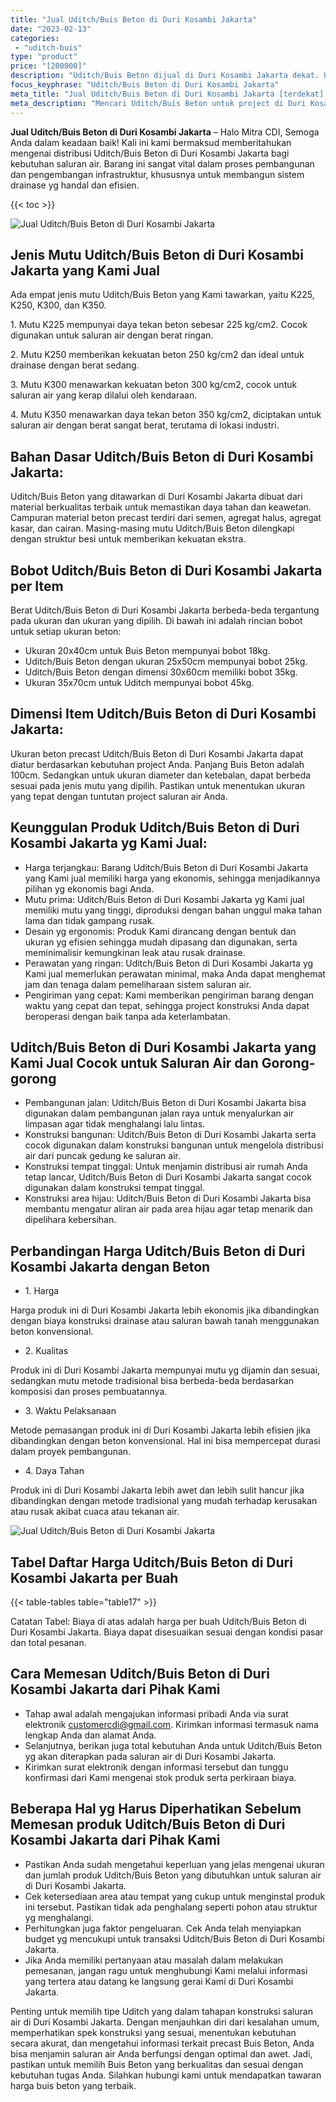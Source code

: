 ```yaml
---
title: "Jual Uditch/Buis Beton di Duri Kosambi Jakarta"
date: "2023-02-13"
categories:
 - "uditch-buis"
type: "product"
price: "[200000]"
description: "Uditch/Buis Beton dijual di Duri Kosambi Jakarta dekat. Uditch/Buis Beton ini umumnya diaplikasaikan dalam project infrastruktur sebagai saluran drainase yang praktis dan tahan lama. Silakan kontak kami untuk informasi lebih lanjut."
focus_keyphrase: "Uditch/Buis Beton di Duri Kosambi Jakarta"
meta_title: "Jual Uditch/Buis Beton di Duri Kosambi Jakarta [terdekat] - CDI"
meta_description: "Mencari Uditch/Buis Beton untuk project di Duri Kosambi Jakarta? Kami menyediakan Uditch/Buis Beton berkualitas untuk konstruksi saluran pembuangan. Dapatkan penawaran termurah sekarang."
---
```


**Jual Uditch/Buis Beton di Duri Kosambi Jakarta** – Halo Mitra CDI, Semoga Anda dalam keadaan baik! Kali ini kami bermaksud memberitahukan mengenai distribusi Uditch/Buis Beton di Duri Kosambi Jakarta bagi kebutuhan saluran air. Barang ini sangat vital dalam proses pembangunan dan pengembangan infrastruktur, khususnya untuk membangun sistem drainase yg handal dan efisien.

{{< toc >}}

![Jual Uditch/Buis Beton di Duri Kosambi Jakarta](/images/uditch-buis/uditch-beton-01.jpg)

## Jenis Mutu Uditch/Buis Beton di Duri Kosambi Jakarta yang Kami Jual

Ada empat jenis mutu Uditch/Buis Beton yang Kami tawarkan, yaitu K225, K250, K300, dan K350.

1\. Mutu K225 mempunyai daya tekan beton sebesar 225 kg/cm2. Cocok digunakan untuk saluran air dengan berat ringan.

2\. Mutu K250 memberikan kekuatan beton 250 kg/cm2 dan ideal untuk drainase dengan berat sedang.

3\. Mutu K300 menawarkan kekuatan beton 300 kg/cm2, cocok untuk saluran air yang kerap dilalui oleh kendaraan.

4\. Mutu K350 menawarkan daya tekan beton 350 kg/cm2, diciptakan untuk saluran air dengan berat sangat berat, terutama di lokasi industri.

## Bahan Dasar Uditch/Buis Beton di Duri Kosambi Jakarta:

Uditch/Buis Beton yang ditawarkan di Duri Kosambi Jakarta dibuat dari material berkualitas terbaik untuk memastikan daya tahan dan keawetan. Campuran material beton precast terdiri dari semen, agregat halus, agregat kasar, dan cairan. Masing-masing mutu Uditch/Buis Beton dilengkapi dengan struktur besi untuk memberikan kekuatan ekstra.

## Bobot Uditch/Buis Beton di Duri Kosambi Jakarta per Item

Berat Uditch/Buis Beton di Duri Kosambi Jakarta berbeda-beda tergantung pada ukuran dan ukuran yang dipilih. Di bawah ini adalah rincian bobot untuk setiap ukuran beton:

*   Ukuran 20x40cm untuk Buis Beton mempunyai bobot 18kg.
*   Uditch/Buis Beton dengan ukuran 25x50cm mempunyai bobot 25kg.
*   Uditch/Buis Beton dengan dimensi 30x60cm memiliki bobot 35kg.
*   Ukuran 35x70cm untuk Uditch mempunyai bobot 45kg.

## Dimensi Item Uditch/Buis Beton di Duri Kosambi Jakarta:

Ukuran beton precast Uditch/Buis Beton di Duri Kosambi Jakarta dapat diatur berdasarkan kebutuhan project Anda. Panjang Buis Beton adalah 100cm. Sedangkan untuk ukuran diameter dan ketebalan, dapat berbeda sesuai pada jenis mutu yang dipilih. Pastikan untuk menentukan ukuran yang tepat dengan tuntutan project saluran air Anda.

## Keunggulan Produk Uditch/Buis Beton di Duri Kosambi Jakarta yg Kami Jual:

*   Harga terjangkau: Barang Uditch/Buis Beton di Duri Kosambi Jakarta yang Kami jual memiliki harga yang ekonomis, sehingga menjadikannya pilihan yg ekonomis bagi Anda.
*   Mutu prima: Uditch/Buis Beton di Duri Kosambi Jakarta yg Kami jual memiliki mutu yang tinggi, diproduksi dengan bahan unggul maka tahan lama dan tidak gampang rusak.
*   Desain yg ergonomis: Produk Kami dirancang dengan bentuk dan ukuran yg efisien sehingga mudah dipasang dan digunakan, serta meminimalisir kemungkinan leak atau rusak drainase.
*   Perawatan yang ringan: Uditch/Buis Beton di Duri Kosambi Jakarta yg Kami jual memerlukan perawatan minimal, maka Anda dapat menghemat jam dan tenaga dalam pemeliharaan sistem saluran air.
*   Pengiriman yang cepat: Kami memberikan pengiriman barang dengan waktu yang cepat dan tepat, sehingga project konstruksi Anda dapat beroperasi dengan baik tanpa ada keterlambatan.

## Uditch/Buis Beton di Duri Kosambi Jakarta yang Kami Jual Cocok untuk Saluran Air dan Gorong-gorong

*   Pembangunan jalan: Uditch/Buis Beton di Duri Kosambi Jakarta bisa digunakan dalam pembangunan jalan raya untuk menyalurkan air limpasan agar tidak menghalangi lalu lintas.
*   Konstruksi bangunan: Uditch/Buis Beton di Duri Kosambi Jakarta serta cocok digunakan dalam konstruksi bangunan untuk mengelola distribusi air dari puncak gedung ke saluran air.
*   Konstruksi tempat tinggal: Untuk menjamin distribusi air rumah Anda tetap lancar, Uditch/Buis Beton di Duri Kosambi Jakarta sangat cocok digunakan dalam konstruksi tempat tinggal.
*   Konstruksi area hijau: Uditch/Buis Beton di Duri Kosambi Jakarta bisa membantu mengatur aliran air pada area hijau agar tetap menarik dan dipelihara kebersihan.

## Perbandingan Harga Uditch/Buis Beton di Duri Kosambi Jakarta dengan Beton

*   1\. Harga

Harga produk ini di Duri Kosambi Jakarta lebih ekonomis jika dibandingkan dengan biaya konstruksi drainase atau saluran bawah tanah menggunakan beton konvensional.
*   2\. Kualitas

Produk ini di Duri Kosambi Jakarta mempunyai mutu yg dijamin dan sesuai, sedangkan mutu metode tradisional bisa berbeda-beda berdasarkan komposisi dan proses pembuatannya.
*   3\. Waktu Pelaksanaan

Metode pemasangan produk ini di Duri Kosambi Jakarta lebih efisien jika dibandingkan dengan beton konvensional. Hal ini bisa mempercepat durasi dalam proyek pembangunan.
*   4\. Daya Tahan

Produk ini di Duri Kosambi Jakarta lebih awet dan lebih sulit hancur jika dibandingkan dengan metode tradisional yang mudah terhadap kerusakan atau rusak akibat cuaca atau tekanan air.

![Jual Uditch/Buis Beton di Duri Kosambi Jakarta](/images/uditch-buis/buis-beton-13.jpg)

## Tabel Daftar Harga Uditch/Buis Beton di Duri Kosambi Jakarta per Buah

{{< table-tables table="table17" >}}

Catatan Tabel: Biaya di atas adalah harga per buah Uditch/Buis Beton di Duri Kosambi Jakarta. Biaya dapat disesuaikan sesuai dengan kondisi pasar dan total pesanan.

## Cara Memesan Uditch/Buis Beton di Duri Kosambi Jakarta dari Pihak Kami

*   Tahap awal adalah mengajukan informasi pribadi Anda via surat elektronik customercdi@gmail.com. Kirimkan informasi termasuk nama lengkap Anda dan alamat Anda.
*   Selanjutnya, berikan juga total kebutuhan Anda untuk Uditch/Buis Beton yg akan diterapkan pada saluran air di Duri Kosambi Jakarta.
*   Kirimkan surat elektronik dengan informasi tersebut dan tunggu konfirmasi dari Kami mengenai stok produk serta perkiraan biaya.

## Beberapa Hal yg Harus Diperhatikan Sebelum Memesan produk Uditch/Buis Beton di Duri Kosambi Jakarta dari Pihak Kami

*   Pastikan Anda sudah mengetahui keperluan yang jelas mengenai ukuran dan jumlah produk Uditch/Buis Beton yang dibutuhkan untuk saluran air di Duri Kosambi Jakarta.
*   Cek ketersediaan area atau tempat yang cukup untuk menginstal produk ini tersebut. Pastikan tidak ada penghalang seperti pohon atau struktur yg menghalangi.
*   Perhitungkan juga faktor pengeluaran. Cek Anda telah menyiapkan budget yg mencukupi untuk transaksi Uditch/Buis Beton di Duri Kosambi Jakarta.
*   Jika Anda memiliki pertanyaan atau masalah dalam melakukan pemesanan, jangan ragu untuk menghubungi Kami melalui informasi yang tertera atau datang ke langsung gerai Kami di Duri Kosambi Jakarta.

Penting untuk memilih tipe Uditch yang dalam tahapan konstruksi saluran air di Duri Kosambi Jakarta. Dengan menjauhkan diri dari kesalahan umum, memperhatikan spek konstruksi yang sesuai, menentukan kebutuhan secara akurat, dan mengetahui informasi terkait precast Buis Beton, Anda bisa menjamin saluran air Anda berfungsi dengan optimal dan awet. Jadi, pastikan untuk memilih Buis Beton yang berkualitas dan sesuai dengan kebutuhan tugas Anda. Silahkan hubungi kami untuk mendapatkan tawaran harga buis beton yang terbaik.